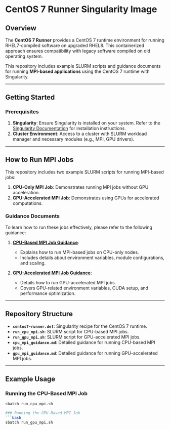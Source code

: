 # CentOS 7 Runner Singularity Image

## Overview
The **CentOS 7 Runner** provides a CentOS 7 runtime environment for running RHEL7-compiled software on upgraded RHEL8. This containerized approach ensures compatibility with legacy software compiled on old operating system.

This repository includes example SLURM scripts and guidance documents for running **MPI-based applications** using the CentOS 7 runtime with Singularity.

---

## Getting Started

### Prerequisites
1. **Singularity**: Ensure Singularity is installed on your system. Refer to the [Singularity Documentation](https://sylabs.io/guides/) for installation instructions.
2. **Cluster Environment**: Access to a cluster with SLURM workload manager and necessary modules (e.g., MPI, GPU drivers).

---

## How to Run MPI Jobs

This repository includes two example SLURM scripts for running MPI-based jobs:
1. **CPU-Only MPI Job**: Demonstrates running MPI jobs without GPU acceleration.
2. **GPU-Accelerated MPI Job**: Demonstrates using GPUs for accelerated computations.

### Guidance Documents

To learn how to run these jobs effectively, please refer to the following guidance:
1. **[CPU-Based MPI Job Guidance](cpu_mpi_guidance.md)**:
   - Explains how to run MPI-based jobs on CPU-only nodes.
   - Includes details about environment variables, module configurations, and scaling.

2. **[GPU-Accelerated MPI Job Guidance](gpu_mpi_guidance.md)**:
   - Details how to run GPU-accelerated MPI jobs.
   - Covers GPU-related environment variables, CUDA setup, and performance optimization.

---

## Repository Structure

- **`centos7-runner.def`**: Singularity recipe for the CentOS 7 runtime.
- **`run_cpu_mpi.sh`**: SLURM script for CPU-based MPI jobs.
- **`run_gpu_mpi.sh`**: SLURM script for GPU-accelerated MPI jobs.
- **`cpu_mpi_guidance.md`**: Detailed guidance for running CPU-based MPI jobs.
- **`gpu_mpi_guidance.md`**: Detailed guidance for running GPU-accelerated MPI jobs.

---

## Example Usage

### Running the CPU-Based MPI Job
```bash
sbatch run_cpu_mpi.sh

### Running the GPU-Based MPI Job
```bash
sbatch run_gpu_mpi.sh
